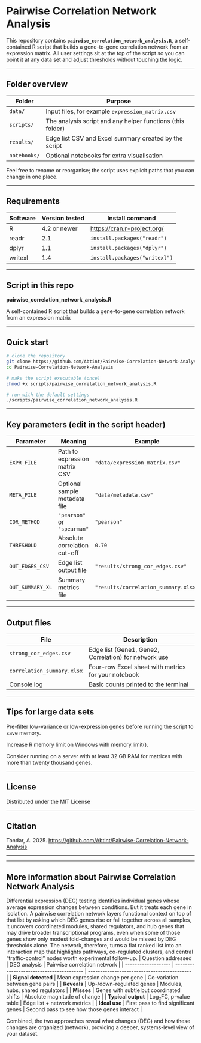 # Pairwise Correlation Network Analysis



This repository contains **`pairwise_correlation_network_analysis.R`**, a self-contained R script that builds a gene-to-gene correlation network from an expression matrix. All user settings sit at the top of the script so you can point it at any data set and adjust thresholds without touching the logic.

---

## Folder overview

| Folder       | Purpose                                                     |
|--------------|-------------------------------------------------------------|
| `data/`      | Input files, for example `expression_matrix.csv`             |
| `scripts/`   | The analysis script and any helper functions (this folder)  |
| `results/`   | Edge list CSV and Excel summary created by the script       |
| `notebooks/` | Optional notebooks for extra visualisation                  |

Feel free to rename or reorganise; the script uses explicit paths that you can change in one place.

---

## Requirements

| Software | Version tested | Install command |
|----------|----------------|-----------------|
| R        | 4.2 or newer   | <https://cran.r-project.org/> |
| readr    | 2.1            | `install.packages("readr")` |
| dplyr    | 1.1            | `install.packages("dplyr")` |
| writexl  | 1.4            | `install.packages("writexl")` |


---

## Script in this repo
**pairwise_correlation_network_analysis.R** 

A self-contained R script that builds a gene-to-gene correlation network from an expression matrix

---

## Quick start

```bash
# clone the repository
git clone https://github.com/Abtint/Pairwise-Correlation-Network-Analysis.git
cd Pairwise-Correlation-Network-Analysis

# make the script executable (once)
chmod +x scripts/pairwise_correlation_network_analysis.R

# run with the default settings
./scripts/pairwise_correlation_network_analysis.R
```
---

## Key parameters (edit in the script header) 
| Parameter        | Meaning                       | Example                              |
| ---------------- | ----------------------------- | ------------------------------------ |
| `EXPR_FILE`      | Path to expression matrix CSV | `"data/expression_matrix.csv"`       |
| `META_FILE`      | Optional sample metadata file | `"data/metadata.csv"`                |
| `COR_METHOD`     | `"pearson"` or `"spearman"`   | `"pearson"`                          |
| `THRESHOLD`      | Absolute correlation cut-off  | `0.70`                               |
| `OUT_EDGES_CSV`  | Edge list output file         | `"results/strong_cor_edges.csv"`     |
| `OUT_SUMMARY_XL` | Summary metrics file          | `"results/correlation_summary.xlsx"` |

---

## Output files
| File                       | Description                                           |
| -------------------------- | ----------------------------------------------------- |
| `strong_cor_edges.csv`     | Edge list (Gene1, Gene2, Correlation) for network use |
| `correlation_summary.xlsx` | Four-row Excel sheet with metrics for your notebook   |
| Console log                | Basic counts printed to the terminal                  |

---

## Tips for large data sets
Pre-filter low-variance or low-expression genes before running the script to save memory.

Increase R memory limit on Windows with memory.limit().

Consider running on a server with at least 32 GB RAM for matrices with more than twenty thousand genes.

---

## License
Distributed under the MIT License 

---

## Citation
Tondar, A. 2025. https://github.com/Abtint/Pairwise-Correlation-Network-Analysis

------------------------------------------------------------------------------------------------------------
------------------------------------------------------------------------------------------------------------
## More information about Pairwise Correlation Network Analysis
Differential expression (DEG) testing identifies individual genes whose average expression changes between conditions. But it treats each gene in isolation. A pairwise correlation network layers functional context on top of that list by asking which DEG genes rise or fall together across all samples, it uncovers coordinated modules, shared regulators, and hub genes that may drive broader transcriptional programs, even when some of those genes show only modest fold-changes and would be missed by DEG thresholds alone. The network, therefore, turns a flat ranked list into an interaction map that highlights pathways, co-regulated clusters, and central “traffic-control” nodes worth experimental follow-up.
| Question addressed  | DEG analysis                             | Pairwise correlation network                |
| ------------------- | ---------------------------------------- | ------------------------------------------- |
| **Signal detected** | Mean expression change per gene          | Co-variation between gene pairs             |
| **Reveals**         | Up-/down-regulated genes                 | Modules, hubs, shared regulators            |
| **Misses**          | Genes with subtle but coordinated shifts | Absolute magnitude of change                |
| **Typical output**  | Log₂FC, p-value table                    | Edge list + network metrics                 |
| **Ideal use**       | First pass to find significant genes     | Second pass to see how those genes interact |

Combined, the two approaches reveal what changes (DEG) and how these changes are organized (network), providing a deeper, systems-level view of your dataset.






